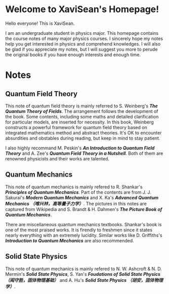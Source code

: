 # Welcome to XaviSean's Homepage!

Hello everyone! This is XaviSean.

I am an undergraduate student in physics major. This homepage contains the course notes of many major physics courses. I sincerely hope my notes help you get interested in physics and comprehend knowledges. I will also be glad if you appreciate my notes, but I will suggest you more to perude the original books if you have enough interests and enough time. 

# Notes

## Quantum Field Theory

This note of quantum field theory is mainly referred to S. Weinberg's **_The Quantum Theory of Fields_**. The arrangement follows the development of the book. Some contents, including some maths and detailed clarification for particular models, are inserted for necessity. In this book, Weinberg constructs a powerful framework for quantum field theory based on integrated mathematics method and abstract theories. It's OK to encounter absurdities and obstables during reading, but keep in mind to stay patient.

I also highly recommand M. Peskin's **_An Introduction to Quantum Field Theory_** and A. Zee's **_Quantum Field Theory in a Nutshell_**. Both of them are renowned physicists and their works are talented.

## Quantum Mechanics

This note of quantum mechanics is mainly refered to R. Shankar's **_Principles of Quantum Mechanics_**. Part of the contents are from J. J. Sakurai's **_Modern Quantum Mechanics_** and X. Ka's **_Advanced Quantum Mechanics （喀兴林，高等量子力学）_**. The pictures in this notes are captured from Wikipedia and S. Brandt & H. Dahmen's **_The Picture Book of Quantum Mechanics_**. 

There are miscellaneous quantum mechanics textbooks. Shankar's book is one of the most praised works. It is firendly to freshmen since it states nearly everything with an extremely lucidity. Similar works like D. Griffiths's **_Introduction to Quantum Mechanics_** are also recommended. 

## Solid State Physics

This note of quantum mechanics is mainly refered to N. W. Ashcroft & N. D. Mermin's **_Solid State Physics_**, S. Yan's **_Foudations of Solid State Physics （阎守胜，固体物理基础）_** and A. Hu's **_Solid State Physics （胡安，固体物理学）_**. 
